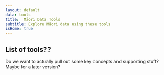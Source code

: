 ```yaml
---
layout: default
data: tools
title:  Māori Data Tools
subtitle: Explore Māori data using these tools
isHome: true
---
```


## List of tools??

Do we want to actually pull out some key concepts and supporting stuff? Maybe for a later version?